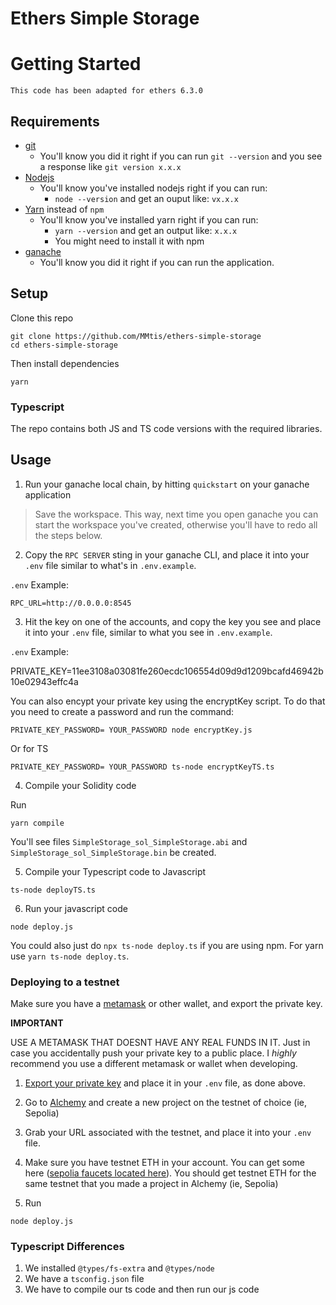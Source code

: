 # Ethers Simple Storage

# Getting Started

`This code has been adapted for ethers 6.3.0`

## Requirements

- [git](https://git-scm.com/book/en/v2/Getting-Started-Installing-Git)
  - You'll know you did it right if you can run `git --version` and you see a response like `git version x.x.x`
- [Nodejs](https://nodejs.org/en/)
  - You'll know you've installed nodejs right if you can run:
    - `node --version` and get an ouput like: `vx.x.x`
- [Yarn](https://classic.yarnpkg.com/lang/en/docs/install/) instead of `npm`
  - You'll know you've installed yarn right if you can run:
    - `yarn --version` and get an output like: `x.x.x`
    - You might need to install it with npm
- [ganache](https://trufflesuite.com/ganache/)
  - You'll know you did it right if you can run the application.

## Setup

Clone this repo

```
git clone https://github.com/MMtis/ethers-simple-storage
cd ethers-simple-storage
```

Then install dependencies

```
yarn
```

### Typescript

The repo contains both JS and TS code versions with the required libraries.

## Usage

1. Run your ganache local chain, by hitting `quickstart` on your ganache application

> Save the workspace. This way, next time you open ganache you can start the workspace you've created, otherwise you'll have to redo all the steps below.

2. Copy the `RPC SERVER` sting in your ganache CLI, and place it into your `.env` file similar to what's in `.env.example`.


`.env` Example:

```
RPC_URL=http://0.0.0.0:8545
```

3. Hit the key on one of the accounts, and copy the key you see and place it into your `.env` file, similar to what you see in `.env.example`.


`.env` Example:

PRIVATE_KEY=11ee3108a03081fe260ecdc106554d09d9d1209bcafd46942b10e02943effc4a

You can also encypt your private key using the encryptKey script. To do that you need to create a password and run the command:

```
PRIVATE_KEY_PASSWORD= YOUR_PASSWORD node encryptKey.js
```
Or for TS
```
PRIVATE_KEY_PASSWORD= YOUR_PASSWORD ts-node encryptKeyTS.ts
```

4. Compile your Solidity code

Run

```
yarn compile
```

You'll see files `SimpleStorage_sol_SimpleStorage.abi` and `SimpleStorage_sol_SimpleStorage.bin` be created.

5. Compile your Typescript code to Javascript

```
ts-node deployTS.ts
```

6. Run your javascript code

```
node deploy.js
```

You could also just do `npx ts-node deploy.ts` if you are using npm.
For yarn use `yarn ts-node deploy.ts`.

### Deploying to a testnet

Make sure you have a [metamask](https://metamask.io/) or other wallet, and export the private key.

**IMPORTANT**

USE A METAMASK THAT DOESNT HAVE ANY REAL FUNDS IN IT. Just in case you accidentally push your private key to a public place. I _highly_ recommend you use a different metamask or wallet when developing.

1. [Export your private key](https://metamask.zendesk.com/hc/en-us/articles/360015289632-How-to-Export-an-Account-Private-Key) and place it in your `.env` file, as done above.

2. Go to [Alchemy](https://alchemy.com/?a=673c802981) and create a new project on the testnet of choice (ie, Sepolia)
3. Grab your URL associated with the testnet, and place it into your `.env` file.
4. Make sure you have testnet ETH in your account. You can get some here ([sepolia faucets located here](https://sepoliafaucet.com/)). You should get testnet ETH for the same testnet that you made a project in Alchemy (ie, Sepolia)
5. Run

```
node deploy.js
```

### Typescript Differences

1. We installed `@types/fs-extra` and `@types/node`
2. We have a `tsconfig.json` file
3. We have to compile our ts code and then run our js code
